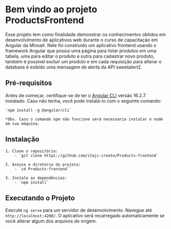 # Bem vindo ao projeto ProductsFrontend

Esse projeto tem como finalidade demonstrar os conhecimentos obtidos em desenvolvimento de aplicativos web durante o curso de capacitação em Angular da Minsait. Nele foi construído um aplicativo frontend usando o framework Angular que possui uma página para listar produtos em uma tabela, uma para editar o produto e outra para cadastrar novo produto, também é possível excluir um produto e em cada requisição para alterar o database é exibido uma mensagem de alerta da API sweetalert2.

## Pré-requisitos

Antes de começar, certifique-se de ter o [Angular CLI](https://github.com/angular/angular-cli) versão 16.2.7. instalado. Caso não tenha, você pode instalá-lo com o seguinte comando:

    `npm install -g @angular/cli`

    *Obs. Caso o comando npm não funcione será necessario instalar o node em sua máquina.

## Instalação
    1. Clone o repositório:
        - `git clone https://github.com/itaji-create/Products-frontend`

    2. Acesse o diretório do projeto:
        - `cd Products-frontend`
    
    3. Instale as dependências:
        - `npm install`

## Executando o Projeto

Execute `ng serve` para um servidor de desenvolvimento. Navegue até `http://localhost:4200/`. O aplicativo será recarregado automaticamente se você alterar algum dos arquivos de origem.

